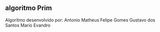 ## algoritmo Prim
Algoritmo desenvolvido por:
	Antonio Matheus
	Felipe Gomes
	Gustavo dos Santos
	Mario Evandro